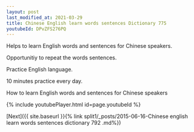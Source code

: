 ```yaml
---
layout: post
last_modified_at: 2021-03-29
title: Chinese English learn words sentences Dictionary 775 
youtubeId: DPvZFS276PQ
---
```

 
 
Helps to learn English words and sentences for Chinese speakers.

Opportunitiy to repeat the words sentences. 

Practice English language. 
 
10 minutes practice every day. 
 
How to learn English words and sentences for Chinese speakers 
 
{% include youtubePlayer.html id=page.youtubeId %}
 
 
[Next]({{ site.baseurl }}{% link  split1/_posts/2015-06-16-Chinese english learn words sentences dictionary 792 .md%})
 
